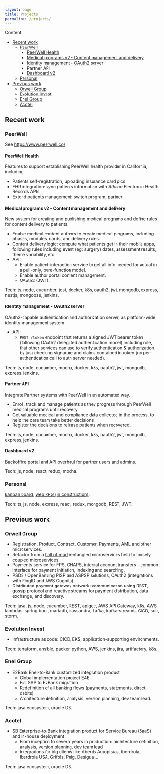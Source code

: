 ```yaml
---
layout: page
title: Projects
permalink: /projects/
---
```


Content:

- [Recent work](#recent-work)
  - [PeerWell](#peerwell)
    - [PeerWell Health](#peerwell-health)
    - [Medical programs v2 - Content management and delivery](#medical-programs-v2---content-management-and-delivery)
    - [Identity management - OAuth2 server](#identity-management---oauth2-server)
    - [Partner API](#partner-api)
    - [Dashboard v2](#dashboard-v2)
  - [Personal](#personal)
- [Previous work](#previous-work)
  - [Orwell Group](#orwell-group)
  - [Evolution Invest](#evolution-invest)
  - [Enel Group](#enel-group)
  - [Acotel](#acotel)

## Recent work

### PeerWell

See <https://www.peerwell.co/>

#### PeerWell Health

Features to support establishing PeerWell health provider in California, including:

- Patients self-registration, uploading insurance card pics
- EHR integration: sync patients information with _Athena_ Electronic Health Records APIs
- Extend patients management: switch program, partner

#### Medical programs v2 - Content management and delivery

New system for creating and publishing medical programs and define rules for content delivery to patients.

- Enable medical content authors to create medical programs, including phases, modules, cards, and delivery rules.
- Content delivery logic: compute what patients get in their mobile apps, following rules including event (eg: surgery) dates, assessment results, theme variability, etc.
- API:
  - Enable patient-interaction service to get all info needed for actual in a pull-only, pure-function model.
  - Enable author portal content management.
  - OAuth2 (JWT).

Tech: ts, node, cucumber, jest, docker, k8s, oauth2, jwt, mongodb, express, nestjs, mongoose, jenkins.

#### Identity management - OAuth2 server

OAuth2-capable authentication and authorization server, as platform-wide identity-management system.

- API:
  - `POST /token` endpoint that returns a signed JWT bearer token (following OAuth2 delegated authentication model) including role, that other services can use to verify authentication & authorization by just checking signature and claims contained in token (no per-authentication call to auth server needed).

Tech: js, node, cucumber, mocha, docker, k8s, oauth2, jwt, mongodb, express, jenkins.

#### Partner API

Integrate Partner systems with PeerWell in an automated way.

- Enroll, track and manage patients as they progress through PeerWell medical programs until recovery.
- Get valuable medical and compliance data collected in the process, to help the care team take better decisions.
- Register the decisions to release patients when recovered.

Tech: js, node, cucumber, mocha, docker, k8s, oauth2, jwt, mongodb, express, jenkins.

#### Dashboard v2

Backoffice portal and API overhaul for partner users and admins.

Tech: js, node, react, redux, mocha.

### Personal

[kanban board](https://bs-kanban-board.herokuapp.com/), [web RPG (in construction)](https://github.com/terracota-p/bs-tabletop-rpg).

Tech: ts, js, node, express, react, redux, mongodb, REST, JWT.

## Previous work

### Orwell Group

- Registration, Product, Contract, Customer, Payments, AML and other microservices.
- Refactor from a [ball of mud](https://en.wikipedia.org/wiki/Big_ball_of_mud) (entangled microservices hell) to loosely coupled microservices.
- Payments service for FPS, CHAPS, internal account transfers – common interface for payment initiation, indexing and searching.
- PSD2 / OpenBanking PISP and ASPSP solutions, OAuth2 (integrations with PingID and AWS Cognito).
- Distributed payment gateway network: communication using REST, gossip protocol and reactive streams for payment distribution, data exchange, and discovery.

Tech: java, js, node, cucumber, REST, apigee, AWS API Gateway, k8s, AWS lambdas, spring boot, mariadb, cassandra, kafka, kafka-streams, CICD, solr, storm.

### Evolution Invest

- Infrastructure as code: CICD, EKS, application-supporting environments.

Tech: terraform, ansible, packer, python, AWS, jenkins, jira, artifactory, k8s.

### Enel Group

- E2Bank Enel-to-Bank customized integration product
  - Global implementation project E4E
  - Full SAP to E2Bank migration
  - Redefinition of all banking flows (payments, statements, direct debits)
  - Architecture definition, analysis, version planning, dev team lead.

Tech: java ecosystem, oracle DB.

### Acotel

- SB Enterprise-to-Bank integration product for Service Bureau (SaaS) and in-house deployment
  - From inception to several years in production: architecture definition, analysis, version planning, dev team lead
  - Integrations for big clients like Abertis Autopistas, Iberdrola, Iberdrola USA, Grifols, Puig, Desigual...

Tech: java ecosystem, oracle DB.
